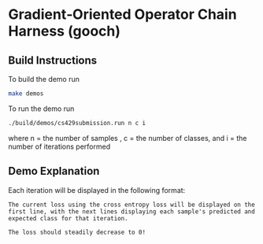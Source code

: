 # Gradient‑Oriented Operator Chain Harness (gooch)

## Build Instructions

To build the demo run 

```bash
make demos
```

To run the demo run

```bash
./build/demos/cs429submission.run n c i
```

where n = the number of samples , c = the number of classes, and i = the number of iterations performed

## Demo Explanation
Each iteration will be displayed in the following format: 

	The current loss using the cross entropy loss will be displayed on the first line, with the next lines displaying each sample's predicted and expected class for that iteration.

	The loss should steadily decrease to 0!
